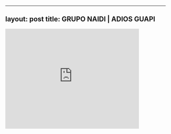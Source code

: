 

---
layout: post
title: GRUPO NAIDI | ADIOS GUAPI
---


<iframe width="420" height="315" src="http://www.youtube.com/embed/S3a9lNKFdtY" frameborder="0" allowfullscreen></iframe>

